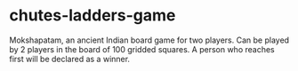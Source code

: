 # chutes-ladders-game
Mokshapatam, an ancient Indian board game for two players.
Can be played by 2 players in the board of 100 gridded squares.
A person who reaches first will be declared as a winner.
